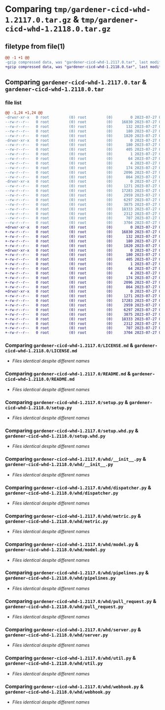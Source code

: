 # Comparing `tmp/gardener-cicd-whd-1.2117.0.tar.gz` & `tmp/gardener-cicd-whd-1.2118.0.tar.gz`

## filetype from file(1)

```diff
@@ -1 +1 @@
-gzip compressed data, was "gardener-cicd-whd-1.2117.0.tar", last modified: Thu Jul 27 06:35:43 2023, max compression
+gzip compressed data, was "gardener-cicd-whd-1.2118.0.tar", last modified: Thu Jul 27 08:07:56 2023, max compression
```

## Comparing `gardener-cicd-whd-1.2117.0.tar` & `gardener-cicd-whd-1.2118.0.tar`

### file list

```diff
@@ -1,24 +1,24 @@
-drwxr-xr-x   0 root         (0) root         (0)        0 2023-07-27 06:35:43.179209 gardener-cicd-whd-1.2117.0/
--rw-r--r--   0 root         (0) root         (0)    16830 2023-07-27 06:32:58.000000 gardener-cicd-whd-1.2117.0/LICENSE.md
--rw-r--r--   0 root         (0) root         (0)      132 2023-07-27 06:32:58.000000 gardener-cicd-whd-1.2117.0/NOTICE.md
--rw-r--r--   0 root         (0) root         (0)      180 2023-07-27 06:35:43.179209 gardener-cicd-whd-1.2117.0/PKG-INFO
--rw-r--r--   0 root         (0) root         (0)     1820 2023-07-27 06:32:58.000000 gardener-cicd-whd-1.2117.0/README.md
-drwxr-xr-x   0 root         (0) root         (0)        0 2023-07-27 06:35:43.175209 gardener-cicd-whd-1.2117.0/gardener_cicd_whd.egg-info/
--rw-r--r--   0 root         (0) root         (0)      180 2023-07-27 06:35:43.000000 gardener-cicd-whd-1.2117.0/gardener_cicd_whd.egg-info/PKG-INFO
--rw-r--r--   0 root         (0) root         (0)      405 2023-07-27 06:35:43.000000 gardener-cicd-whd-1.2117.0/gardener_cicd_whd.egg-info/SOURCES.txt
--rw-r--r--   0 root         (0) root         (0)        1 2023-07-27 06:35:43.000000 gardener-cicd-whd-1.2117.0/gardener_cicd_whd.egg-info/dependency_links.txt
--rw-r--r--   0 root         (0) root         (0)       64 2023-07-27 06:35:43.000000 gardener-cicd-whd-1.2117.0/gardener_cicd_whd.egg-info/requires.txt
--rw-r--r--   0 root         (0) root         (0)        4 2023-07-27 06:35:43.000000 gardener-cicd-whd-1.2117.0/gardener_cicd_whd.egg-info/top_level.txt
--rw-r--r--   0 root         (0) root         (0)      174 2023-07-27 06:35:43.179209 gardener-cicd-whd-1.2117.0/setup.cfg
--rw-r--r--   0 root         (0) root         (0)     2096 2023-07-27 06:32:58.000000 gardener-cicd-whd-1.2117.0/setup.py
--rw-r--r--   0 root         (0) root         (0)      864 2023-07-27 06:32:58.000000 gardener-cicd-whd-1.2117.0/setup.whd.py
-drwxr-xr-x   0 root         (0) root         (0)        0 2023-07-27 06:35:43.179209 gardener-cicd-whd-1.2117.0/whd/
--rw-r--r--   0 root         (0) root         (0)     1271 2023-07-27 06:32:58.000000 gardener-cicd-whd-1.2117.0/whd/__init__.py
--rw-r--r--   0 root         (0) root         (0)    17283 2023-07-27 06:32:58.000000 gardener-cicd-whd-1.2117.0/whd/dispatcher.py
--rw-r--r--   0 root         (0) root         (0)     2959 2023-07-27 06:32:58.000000 gardener-cicd-whd-1.2117.0/whd/metric.py
--rw-r--r--   0 root         (0) root         (0)     6297 2023-07-27 06:32:58.000000 gardener-cicd-whd-1.2117.0/whd/model.py
--rw-r--r--   0 root         (0) root         (0)     3875 2023-07-27 06:32:58.000000 gardener-cicd-whd-1.2117.0/whd/pipelines.py
--rw-r--r--   0 root         (0) root         (0)    18333 2023-07-27 06:32:58.000000 gardener-cicd-whd-1.2117.0/whd/pull_request.py
--rw-r--r--   0 root         (0) root         (0)     2312 2023-07-27 06:32:58.000000 gardener-cicd-whd-1.2117.0/whd/server.py
--rw-r--r--   0 root         (0) root         (0)      707 2023-07-27 06:32:58.000000 gardener-cicd-whd-1.2117.0/whd/util.py
--rw-r--r--   0 root         (0) root         (0)     3704 2023-07-27 06:32:58.000000 gardener-cicd-whd-1.2117.0/whd/webhook.py
+drwxr-xr-x   0 root         (0) root         (0)        0 2023-07-27 08:07:56.854040 gardener-cicd-whd-1.2118.0/
+-rw-r--r--   0 root         (0) root         (0)    16830 2023-07-27 07:53:34.000000 gardener-cicd-whd-1.2118.0/LICENSE.md
+-rw-r--r--   0 root         (0) root         (0)      132 2023-07-27 07:53:34.000000 gardener-cicd-whd-1.2118.0/NOTICE.md
+-rw-r--r--   0 root         (0) root         (0)      180 2023-07-27 08:07:56.854040 gardener-cicd-whd-1.2118.0/PKG-INFO
+-rw-r--r--   0 root         (0) root         (0)     1820 2023-07-27 07:53:34.000000 gardener-cicd-whd-1.2118.0/README.md
+drwxr-xr-x   0 root         (0) root         (0)        0 2023-07-27 08:07:56.854040 gardener-cicd-whd-1.2118.0/gardener_cicd_whd.egg-info/
+-rw-r--r--   0 root         (0) root         (0)      180 2023-07-27 08:07:56.000000 gardener-cicd-whd-1.2118.0/gardener_cicd_whd.egg-info/PKG-INFO
+-rw-r--r--   0 root         (0) root         (0)      405 2023-07-27 08:07:56.000000 gardener-cicd-whd-1.2118.0/gardener_cicd_whd.egg-info/SOURCES.txt
+-rw-r--r--   0 root         (0) root         (0)        1 2023-07-27 08:07:56.000000 gardener-cicd-whd-1.2118.0/gardener_cicd_whd.egg-info/dependency_links.txt
+-rw-r--r--   0 root         (0) root         (0)       64 2023-07-27 08:07:56.000000 gardener-cicd-whd-1.2118.0/gardener_cicd_whd.egg-info/requires.txt
+-rw-r--r--   0 root         (0) root         (0)        4 2023-07-27 08:07:56.000000 gardener-cicd-whd-1.2118.0/gardener_cicd_whd.egg-info/top_level.txt
+-rw-r--r--   0 root         (0) root         (0)      174 2023-07-27 08:07:56.854040 gardener-cicd-whd-1.2118.0/setup.cfg
+-rw-r--r--   0 root         (0) root         (0)     2096 2023-07-27 07:53:34.000000 gardener-cicd-whd-1.2118.0/setup.py
+-rw-r--r--   0 root         (0) root         (0)      864 2023-07-27 07:53:34.000000 gardener-cicd-whd-1.2118.0/setup.whd.py
+drwxr-xr-x   0 root         (0) root         (0)        0 2023-07-27 08:07:56.854040 gardener-cicd-whd-1.2118.0/whd/
+-rw-r--r--   0 root         (0) root         (0)     1271 2023-07-27 07:53:34.000000 gardener-cicd-whd-1.2118.0/whd/__init__.py
+-rw-r--r--   0 root         (0) root         (0)    17283 2023-07-27 07:53:34.000000 gardener-cicd-whd-1.2118.0/whd/dispatcher.py
+-rw-r--r--   0 root         (0) root         (0)     2959 2023-07-27 07:53:34.000000 gardener-cicd-whd-1.2118.0/whd/metric.py
+-rw-r--r--   0 root         (0) root         (0)     6297 2023-07-27 07:53:34.000000 gardener-cicd-whd-1.2118.0/whd/model.py
+-rw-r--r--   0 root         (0) root         (0)     3875 2023-07-27 07:53:34.000000 gardener-cicd-whd-1.2118.0/whd/pipelines.py
+-rw-r--r--   0 root         (0) root         (0)    18333 2023-07-27 07:53:34.000000 gardener-cicd-whd-1.2118.0/whd/pull_request.py
+-rw-r--r--   0 root         (0) root         (0)     2312 2023-07-27 07:53:34.000000 gardener-cicd-whd-1.2118.0/whd/server.py
+-rw-r--r--   0 root         (0) root         (0)      707 2023-07-27 07:53:34.000000 gardener-cicd-whd-1.2118.0/whd/util.py
+-rw-r--r--   0 root         (0) root         (0)     3704 2023-07-27 07:53:34.000000 gardener-cicd-whd-1.2118.0/whd/webhook.py
```

### Comparing `gardener-cicd-whd-1.2117.0/LICENSE.md` & `gardener-cicd-whd-1.2118.0/LICENSE.md`

 * *Files identical despite different names*

### Comparing `gardener-cicd-whd-1.2117.0/README.md` & `gardener-cicd-whd-1.2118.0/README.md`

 * *Files identical despite different names*

### Comparing `gardener-cicd-whd-1.2117.0/setup.py` & `gardener-cicd-whd-1.2118.0/setup.py`

 * *Files identical despite different names*

### Comparing `gardener-cicd-whd-1.2117.0/setup.whd.py` & `gardener-cicd-whd-1.2118.0/setup.whd.py`

 * *Files identical despite different names*

### Comparing `gardener-cicd-whd-1.2117.0/whd/__init__.py` & `gardener-cicd-whd-1.2118.0/whd/__init__.py`

 * *Files identical despite different names*

### Comparing `gardener-cicd-whd-1.2117.0/whd/dispatcher.py` & `gardener-cicd-whd-1.2118.0/whd/dispatcher.py`

 * *Files identical despite different names*

### Comparing `gardener-cicd-whd-1.2117.0/whd/metric.py` & `gardener-cicd-whd-1.2118.0/whd/metric.py`

 * *Files identical despite different names*

### Comparing `gardener-cicd-whd-1.2117.0/whd/model.py` & `gardener-cicd-whd-1.2118.0/whd/model.py`

 * *Files identical despite different names*

### Comparing `gardener-cicd-whd-1.2117.0/whd/pipelines.py` & `gardener-cicd-whd-1.2118.0/whd/pipelines.py`

 * *Files identical despite different names*

### Comparing `gardener-cicd-whd-1.2117.0/whd/pull_request.py` & `gardener-cicd-whd-1.2118.0/whd/pull_request.py`

 * *Files identical despite different names*

### Comparing `gardener-cicd-whd-1.2117.0/whd/server.py` & `gardener-cicd-whd-1.2118.0/whd/server.py`

 * *Files identical despite different names*

### Comparing `gardener-cicd-whd-1.2117.0/whd/util.py` & `gardener-cicd-whd-1.2118.0/whd/util.py`

 * *Files identical despite different names*

### Comparing `gardener-cicd-whd-1.2117.0/whd/webhook.py` & `gardener-cicd-whd-1.2118.0/whd/webhook.py`

 * *Files identical despite different names*


